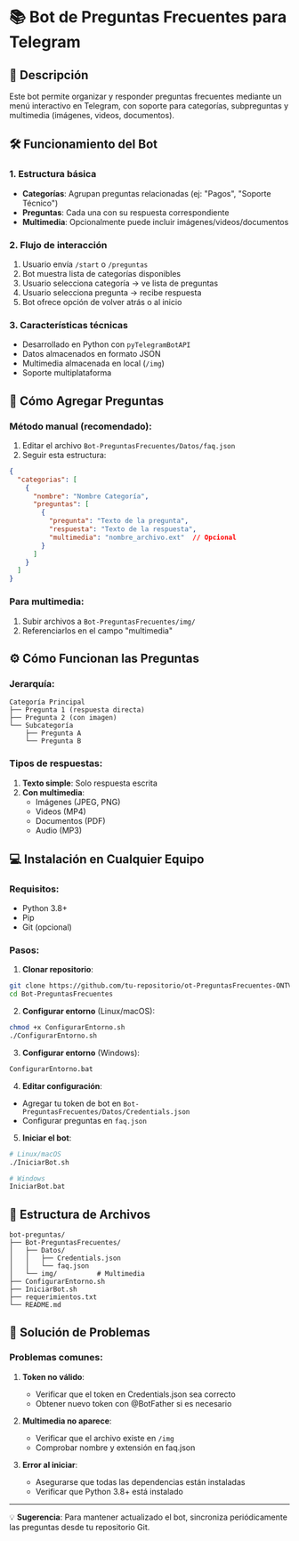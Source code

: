 # 📚 Bot de Preguntas Frecuentes para Telegram

## 🤖 Descripción
Este bot permite organizar y responder preguntas frecuentes mediante un menú interactivo en Telegram, con soporte para categorías, subpreguntas y multimedia (imágenes, videos, documentos).

## 🛠️ Funcionamiento del Bot

### 1. Estructura básica
- **Categorías**: Agrupan preguntas relacionadas (ej: "Pagos", "Soporte Técnico")
- **Preguntas**: Cada una con su respuesta correspondiente
- **Multimedia**: Opcionalmente puede incluir imágenes/videos/documentos

### 2. Flujo de interacción
1. Usuario envía `/start` o `/preguntas`
2. Bot muestra lista de categorías disponibles
3. Usuario selecciona categoría → ve lista de preguntas
4. Usuario selecciona pregunta → recibe respuesta
5. Bot ofrece opción de volver atrás o al inicio

### 3. Características técnicas
- Desarrollado en Python con `pyTelegramBotAPI`
- Datos almacenados en formato JSON
- Multimedia almacenada en local (`/img`)
- Soporte multiplataforma

## 📝 Cómo Agregar Preguntas

### Método manual (recomendado):
1. Editar el archivo `Bot-PreguntasFrecuentes/Datos/faq.json`
2. Seguir esta estructura:

```json
{
  "categorias": [
    {
      "nombre": "Nombre Categoría",
      "preguntas": [
        {
          "pregunta": "Texto de la pregunta",
          "respuesta": "Texto de la respuesta",
          "multimedia": "nombre_archivo.ext"  // Opcional
        }
      ]
    }
  ]
}
```

### Para multimedia:
1. Subir archivos a `Bot-PreguntasFrecuentes/img/`
2. Referenciarlos en el campo "multimedia"

## ⚙️ Cómo Funcionan las Preguntas

### Jerarquía:
```
Categoría Principal
├── Pregunta 1 (respuesta directa)
├── Pregunta 2 (con imagen)
└── Subcategoría
    ├── Pregunta A
    └── Pregunta B
```

### Tipos de respuestas:
1. **Texto simple**: Solo respuesta escrita
2. **Con multimedia**: 
   - Imágenes (JPEG, PNG)
   - Videos (MP4)
   - Documentos (PDF)
   - Audio (MP3)

## 💻 Instalación en Cualquier Equipo

### Requisitos:
- Python 3.8+
- Pip
- Git (opcional)

### Pasos:

1. **Clonar repositorio**:
```bash
git clone https://github.com/tu-repositorio/ot-PreguntasFrecuentes-ONTV-UNE.git
cd Bot-PreguntasFrecuentes
```

2. **Configurar entorno** (Linux/macOS):
```bash
chmod +x ConfigurarEntorno.sh
./ConfigurarEntorno.sh
```

3. **Configurar entorno** (Windows):
```bat
ConfigurarEntorno.bat
```

4. **Editar configuración**:
- Agregar tu token de bot en `Bot-PreguntasFrecuentes/Datos/Credentials.json`
- Configurar preguntas en `faq.json`

5. **Iniciar el bot**:
```bash
# Linux/macOS
./IniciarBot.sh

# Windows
IniciarBot.bat
```

## 📂 Estructura de Archivos
```
bot-preguntas/
├── Bot-PreguntasFrecuentes/
│   ├── Datos/
│   │   ├── Credentials.json
│   │   └── faq.json
│   └── img/          # Multimedia
├── ConfigurarEntorno.sh
├── IniciarBot.sh
├── requerimientos.txt
└── README.md
```

## 🚨 Solución de Problemas

### Problemas comunes:
1. **Token no válido**:
   - Verificar que el token en Credentials.json sea correcto
   - Obtener nuevo token con @BotFather si es necesario

2. **Multimedia no aparece**:
   - Verificar que el archivo existe en `/img`
   - Comprobar nombre y extensión en faq.json

3. **Error al iniciar**:
   - Asegurarse que todas las dependencias están instaladas
   - Verificar que Python 3.8+ está instalado



---

💡 **Sugerencia**: Para mantener actualizado el bot, sincroniza periódicamente las preguntas desde tu repositorio Git.